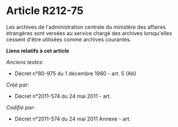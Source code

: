 # Article R212-75

Les archives de l'administration centrale du ministère des affaires étrangères sont versées au service chargé des archives
lorsqu'elles cessent d'être utilisées comme archives courantes.

**Liens relatifs à cet article**

_Anciens textes_:

  - Décret n°80-975 du 1 décembre 1980 - art. 5 (Ab)

_Créé par_:

  - Décret n°2011-574 du 24 mai 2011  - art.

_Codifié par_:

  - Décret n°2011-574 du 24 mai 2011 Annexe - art.
